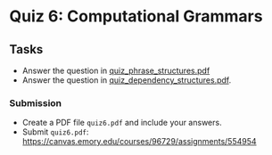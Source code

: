 # Quiz 6: Computational Grammars

## Tasks

* Answer the question in [quiz_phrase_structures.pdf](quiz_phrase_structures.pdf)
* Answer the question in [quiz_dependency_structures.pdf](quiz_dependency_structures.pdf).

### Submission

* Create a PDF file `quiz6.pdf` and include your answers.
* Submit `quiz6.pdf`: https://canvas.emory.edu/courses/96729/assignments/554954
